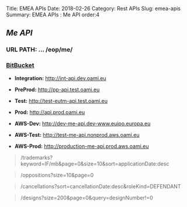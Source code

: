 Title: EMEA APIs
Date: 2018-02-26
Category: Rest APIs
Slug: emea-apis
Summary: EMEA APIs : Me API
order:4

## _Me API_ 

### URL PATH: ... /eop/me/

### <a href="https://git.euipo.europa.eu/projects/EMEA/repos/me-api/browse" target="_blank">BitBucket</a>

- **Integration:** http://int-api.dev.oami.eu
- **PreProd:** http://pp-api.test.oami.eu
- **Test:** http://test-eutm-api.test.oami.eu
- **Prod:** http://api.prod.oami.eu


- **AWS-Dev:** http://dev-me-api.dev-www.euipo.europa.eu
- **AWS-Test:** http://test-me-api.nonprod.aws.oami.eu
- **AWS-Prod:** http://production-me-api.prod.aws.oami.eu

> /trademarks?keyword=IF/mb&page=0&size=10&sort=applicationDate:desc

> /oppositions?size=10&page=0

> /cancellations?sort=cancellationDate:desc&roleKind=DEFENDANT

> /designs?size=200&page=0&query=designNumber!=0
